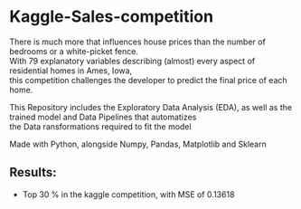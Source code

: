 # Kaggle-Sales-competition
There is much more that influences house prices than the number of bedrooms or a white-picket fence.  
With 79 explanatory variables describing (almost) every aspect of residential homes in Ames, Iowa,   
this competition challenges the developer to predict the final price of each home.  

This Repository includes the Exploratory Data Analysis (EDA), as well as the trained model and Data Pipelines that automatizes  
the Data ransformations required to fit the model  


Made with Python, alongside Numpy, Pandas, Matplotlib and Sklearn

## Results:
* Top 30 % in the kaggle competition, with MSE of 0.13618
